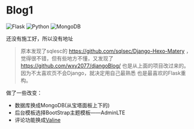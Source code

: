 # Blog1

![Flask](https://img.shields.io/badge/Flask-1.1.4-brightgreen)
![Python](https://img.shields.io/badge/Python-3.10+-blue)
![MongoDB](https://img.shields.io/badge/MongoDB-4.0.10-blue)

还没有施工好，所以没有地址

>原本发现了sqlesc的 https://github.com/sqlsec/Django-Hexo-Matery ，觉得很不错，但有些地方不懂，又发现了
https://github.com/wxy2077/djangoBlog/ 也是从上面的项目改过来的。因为不太喜欢页不会Django，就决定用自己最熟悉
也是最喜欢的Flask重构。

做了一些改变：

- 数据库换成MongoDB(从宝塔面板上下的)
- 后台模板选择BootStrap主题模板——AdminLTE
- 评论功能换成[Valine](https://valine.js.org/)
